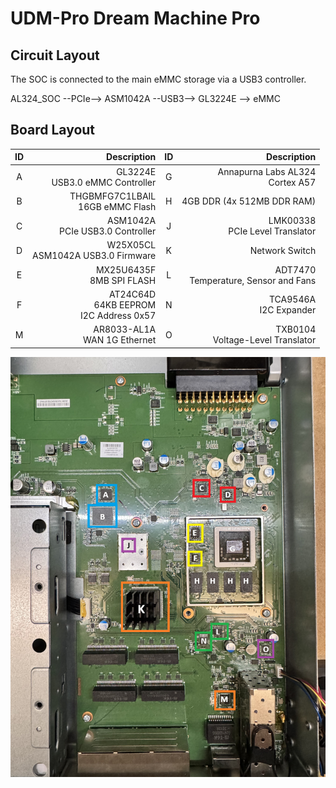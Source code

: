 # UDM-Pro Dream Machine Pro

## Circuit Layout

The SOC is connected to the main eMMC storage via a USB3 controller.

AL324_SOC --PCIe--> ASM1042A --USB3--> GL3224E --> eMMC

## Board Layout
| ID  | Description  | ID  | Description  |
|:---:|-------------:|:---:| ------------:|
| A   | GL3224E</br>USB3.0 eMMC Controller         | G   | Annapurna Labs AL324</br>Cortex A57         |
| B   | THGBMFG7C1LBAIL</br>16GB eMMC Flash         | H   | 4GB DDR (4x 512MB DDR RAM)         |
| C   | ASM1042A</br>PCIe USB3.0 Controller         | J   | LMK00338</br>PCIe Level Translator |
| D   | W25X05CL</br>ASM1042A USB3.0 Firmware         | K   | Network Switch         |
| E   | MX25U6435F</br>8MB SPI FLASH | L   | ADT7470</br>Temperature, Sensor and Fans |
| F   | AT24C64D</br>64KB EEPROM</br>I2C Address 0x57         | N   | TCA9546A</br>I2C Expander |
| M   | AR8033-AL1A</br>WAN 1G Ethernet | O   | TXB0104</br>Voltage-Level Translator |


![alt text](Diagrams/UDMPro-Board.png "UDM-Pro Board")
